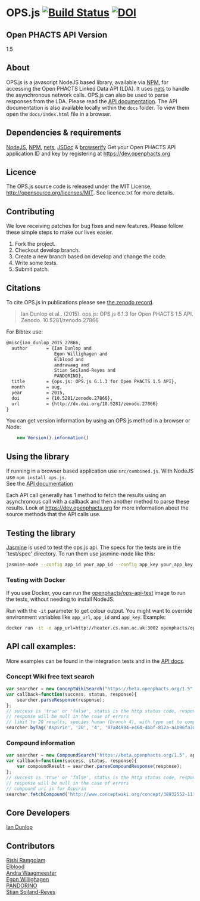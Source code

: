 # OPS.js [![Build Status](https://travis-ci.org/openphacts/ops.js.svg?branch=develop)](https://travis-ci.org/openphacts/ops.js) [![DOI](https://zenodo.org/badge/doi/10.5281/zenodo.21396.svg)](http://dx.doi.org/10.5281/zenodo.27866)

## Open PHACTS API Version

1.5

## About
OPS.js is a javascript NodeJS based library, available via [NPM](https://www.npmjs.com/package/ops.js "OPs.js on Node Package Manager"), for accessing the Open PHACTS Linked Data API (LDA). It uses [nets](https://www.npmjs.com/package/nets) to handle the asynchronous network calls. OPS.js can also be used to parse responses from the LDA.
Please read the [API documentation](http://openphacts.github.io/ops.js "OPS.js API documentation"). The API documentation is also available locally within the `docs` folder. To view them open the `docs/index.html` file in a browser.
 
## Dependencies & requirements
[NodeJS](https://nodejs.org/), [NPM](https://www.npmjs.com/), [nets](https://www.npmjs.com/package/nets), [JSDoc](https://www.npmjs.com/package/jsdoc) & [browserify](https://www.npmjs.com/package/browserify)
Get your Open PHACTS API application ID and key by registering at https://dev.openphacts.org

## Licence
The OPS.js source code is released under the MIT License, http://opensource.org/licenses/MIT. See licence.txt for more details.

## Contributing  
We love receiving patches for bug fixes and new features. Please follow these simple steps to make our lives easier.  

1. Fork the project.
2. Checkout develop branch.
3. Create a new branch based on develop and change the code.
4. Write some tests.
5. Submit patch.

## Citations  
To cite OPS.js in publications please see [the zenodo record](https://zenodo.org/record/27866#.VcyPCPlVhBc "OPS.js zenodo record").

>Ian Dunlop et al.. (2015). ops.js: OPS.js 6.1.3 for Open PHACTS 1.5 API. Zenodo. 10.5281/zenodo.27866

For Bibtex use:

```latex
@misc{ian_dunlop_2015_27866,  
  author       = {Ian Dunlop and  
                  Egon Willighagen and  
                  Elblood and  
                  andrawaag and  
                  Stian Soiland-Reyes and  
                  PANDORINO},  
  title        = {ops.js: OPS.js 6.1.3 for Open PHACTS 1.5 API},  
  month        = aug,  
  year         = 2015,  
  doi          = {10.5281/zenodo.27866},  
  url          = {http://dx.doi.org/10.5281/zenodo.27866}  
}
``` 

You can get version information by using an OPS.js method in a browser or Node:

```javascript
    new Version().information()
```

## Using the library
If running in a browser based application use `src/combined.js`. With NodeJS use `npm install ops.js`.  
See the [API documentation](http://openphacts.github.io/ops.js "OPS.js API documentation")  

Each API call generally has 1 method to fetch the results using an asynchronous call with a callback and then another method to parse these results.
Look at https://dev.openphacts.org for more information about the source methods that the API calls use.

## Testing the library

[Jasmine](http://pivotal.github.io/jasmine/ "Jasmine javascript testing framework") is used to test the ops.js api. The specs for the tests are in the 'test/spec' directory. To run them use jasmine-node like this:

```bash
jasmine-node --config app_id your_app_id --config app_key your_app_key --config app_url https://beta.openphacts.org/1.5 test/spec/integration/
```

### Testing with Docker

If you use Docker, you can run the [openphacts/ops-api-test](https://hub.docker.com/r/openphacts/ops-api-test/) image
to run the tests, without needing to install NodeJS. 

Run with the `-it` parameter to get colour output. 
You might want to override environment variables like `app_url`, `app_id` and `app_key`.
Example:

```bash
docker run -it -e app_url=http://heater.cs.man.ac.uk:3002 openphacts/ops-api-test
```


## API call examples:

More examples can be found in the integration tests and in the [API docs](http://openphacts.github.io/ops.js "OPS.js API documentation").

### Concept Wiki free text search

```javascript
var searcher = new ConceptWikiSearch("https://beta.openphacts.org/1.5", appID, appKey);  
var callback=function(success, status, response){  
    searcher.parseResponse(response);
};  
// success is 'true' or 'false', status is the http status code, response is the raw result which the parser function accepts  
// response will be null in the case of errors  
// limit to 20 results, species human (branch 4), with type set to compounds (uuid 07a800....)  
searcher.byTag('Aspirin', '20', '4', '07a84994-e464-4bbf-812a-a4b96fa3d197', callback);
```

### Compound information

```javascript
var searcher = new CompoundSearch("https://beta.openphacts.org/1.5", appID, appKey);  
var callback=function(success, status, response){  
    var compoundResult = searcher.parseCompoundResponse(response);  
};  
// success is 'true' or 'false', status is the http status code, response is the raw result which the parser function accepts  
// response will be null in the case of errors  
// compound uri is for Aspirin  
searcher.fetchCompound('http://www.conceptwiki.org/concept/38932552-111f-4a4e-a46a-4ed1d7bdf9d5', null, callback);
```

## Core Developers
[Ian Dunlop](https://github.com/ianwdunlop "Ian Dunlop - original developer")

## Contributors
[Rishi Ramgolam](https://github.com/rishiramgolam "rishiramgolam")  
[Elblood](https://github.com/Elblood "Elblood")  
[Andra Waagmeester](https://github.com/andrawaag "andraawag")  
[Egon Willighagen](https://github.com/egonw "egonw")  
[PANDORINO](https://github.com/PANDORINO "PANDORINO")  
[Stian Soiland-Reyes](https://github.com/stain "stain")
